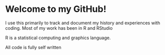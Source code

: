 # Welcome to my GitHub!

I use this primarily to track and document my history and experiences with coding. 
Most of my work has been in R and RStudio 

R is a statistical computing and graphics language. 

All code is fully self written
